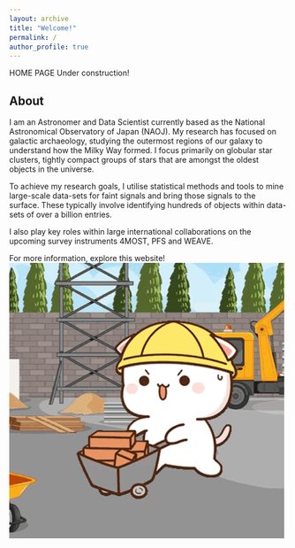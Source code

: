 ```yaml
---
layout: archive
title: "Welcome!"
permalink: / 
author_profile: true
---
```


HOME PAGE
Under construction! 
## About
I am an Astronomer and Data Scientist currently based as the National Astronomical Observatory of Japan (NAOJ). My research has focused on galactic archaeology, studying the outermost regions of our galaxy to understand how the Milky Way formed. I focus primarily on globular star clusters, tightly compact groups of stars that are amongst the oldest objects in the universe. 

To achieve my research goals, I utilise statistical methods and tools to mine large-scale data-sets for faint signals and bring those signals to the surface. These typically involve identifying hundreds of objects within data-sets of over a billion entries.

I also play key roles within large international collaborations on the upcoming survey instruments 4MOST, PFS and WEAVE. 

For more information, explore this website!
![Distant structures expected based on accretion event orbits](/assets/images/peach-cat-construction-worker.gif)
